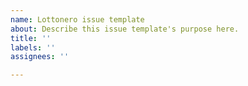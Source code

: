 ```yaml
---
name: Lottonero issue template
about: Describe this issue template's purpose here.
title: ''
labels: ''
assignees: ''

---
```



